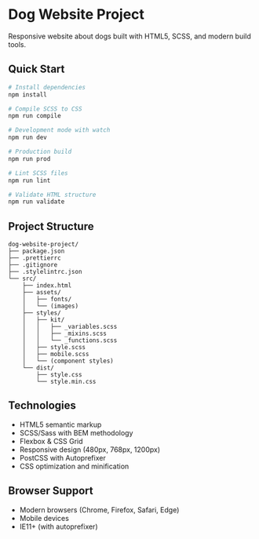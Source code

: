 ﻿# Dog Website Project

Responsive website about dogs built with HTML5, SCSS, and modern build tools.

## Quick Start

```powershell
# Install dependencies
npm install

# Compile SCSS to CSS
npm run compile

# Development mode with watch
npm run dev

# Production build
npm run prod

# Lint SCSS files
npm run lint

# Validate HTML structure
npm run validate
```

## Project Structure

```
dog-website-project/
├── package.json
├── .prettierrc
├── .gitignore
├── .stylelintrc.json
└── src/
    ├── index.html
    ├── assets/
    │   ├── fonts/
    │   └── (images)
    ├── styles/
    │   ├── kit/
    │   │   ├── _variables.scss
    │   │   ├── _mixins.scss
    │   │   └── _functions.scss
    │   ├── style.scss
    │   ├── mobile.scss
    │   └── (component styles)
    └── dist/
        ├── style.css
        └── style.min.css
```

## Technologies

- HTML5 semantic markup
- SCSS/Sass with BEM methodology
- Flexbox & CSS Grid
- Responsive design (480px, 768px, 1200px)
- PostCSS with Autoprefixer
- CSS optimization and minification

## Browser Support

- Modern browsers (Chrome, Firefox, Safari, Edge)
- Mobile devices
- IE11+ (with autoprefixer)
